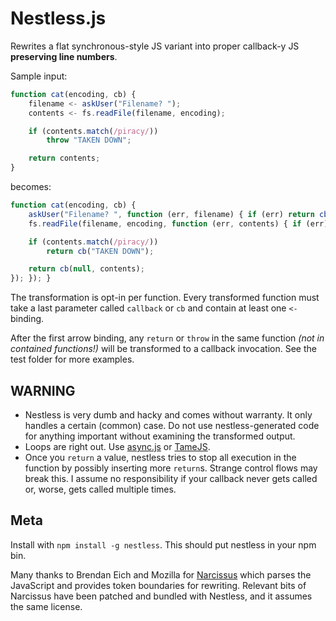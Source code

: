 # Nestless.js

Rewrites a flat synchronous-style JS variant into proper callback-y JS **preserving line numbers**.

Sample input:

```js
function cat(encoding, cb) {
    filename <- askUser("Filename? ");
    contents <- fs.readFile(filename, encoding);

    if (contents.match(/piracy/))
        throw "TAKEN DOWN";

    return contents;
}
```

becomes:

```js
function cat(encoding, cb) {
    askUser("Filename? ", function (err, filename) { if (err) return cb(err);
    fs.readFile(filename, encoding, function (err, contents) { if (err) return cb(err);

    if (contents.match(/piracy/))
        return cb("TAKEN DOWN");

    return cb(null, contents);
}); }); }
```

The transformation is opt-in per function. Every transformed function must take a last parameter called `callback` or `cb` and contain at least one `<-` binding.

After the first arrow binding, any `return` or `throw` in the same function *(not in contained functions!)* will be transformed to a callback invocation.
See the test folder for more examples.

## WARNING

* Nestless is very dumb and hacky and comes without warranty.
  It only handles a certain (common) case.
  Do not use nestless-generated code for anything important without examining the transformed output.
* Loops are right out.
  Use [async.js](https://github.com/caolan/async) or [TameJS](http://tamejs.org/).
* Once you `return` a value, nestless tries to stop all execution in the function by possibly inserting more `return`s.
  Strange control flows may break this.
  I assume no responsibility if your callback never gets called or, worse, gets called multiple times.

## Meta

Install with `npm install -g nestless`. This should put nestless in your npm bin.

Many thanks to Brendan Eich and Mozilla for [Narcissus](https://github.com/mozilla/narcissus/) which parses the JavaScript and provides token boundaries for rewriting. Relevant bits of Narcissus have been patched and bundled with Nestless, and it assumes the same license.
